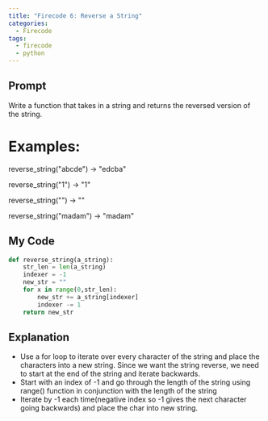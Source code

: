 ```yaml
---
title: "Firecode 6: Reverse a String"
categories:
  - Firecode
tags:
  - firecode
  - python
---
```


## Prompt

Write a function that takes in a string and returns the reversed version of the string.

# Examples:

reverse_string("abcde") -> "edcba"

reverse_string("1") -> "1"

reverse_string("") -> ""

reverse_string("madam") -> "madam"

## My Code

```python
def reverse_string(a_string):
    str_len = len(a_string)
    indexer = -1
    new_str = ""
    for x in range(0,str_len):
        new_str += a_string[indexer]
        indexer -= 1
    return new_str
```

## Explanation

* Use a for loop to iterate over every character of the string and place the characters into a new string.  Since we want the string reverse, we need to start at the end of the string and iterate backwards.
* Start with an index of -1 and go through the length of the string using range() function in conjunction with the length of the string
* Iterate by -1 each time(negative index so -1 gives the next character going backwards) and place the char into new string.
